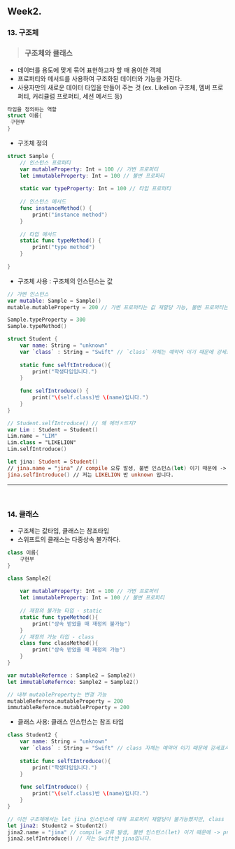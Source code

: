## Week2.

### 13. 구조체

> ### 구조체와 클래스
- 데이터를 용도에 맞게 묶어 표현하고자 할 때 용이한 객체
- 프로퍼티와 메서드를 사용하여 구조화된 데이터와 기능을 가진다.
- 사용자만의 새로운 데이터 타입을 만들어 주는 것 (ex. Likelion 구조체, 멤버 프로퍼티, 커리큘럼 프로퍼티, 세션 메서드 등)

```swift
타입을 정의하는 역할
struct 이름{
 구현부
}
```
- 구조체 정의
```swift
struct Sample {
    // 인스턴스 프로퍼티
    var mutableProperty: Int = 100 // 가변 프로퍼티
    let immutableProperty: Int = 100 // 불변 프로퍼티
    
    static var typeProperty: Int = 100 // 타입 프로퍼티
    
    // 인스턴스 메서드
    func instanceMethod() {
        print("instance method")
    }
    
    // 타입 메서드
    static func typeMethod() {
        print("type method")
    }
    
}
```

- 구조체 사용 : 구조체의 인스턴스는 값 

```swift
// 가변 인스턴스
var mutable: Sample = Sample()
mutable.mutableProperty = 200 // 가변 프로퍼티는 값 재할당 가능, 불변 프로퍼티는 불가능

Sample.typeProperty = 300
Sample.typeMethod()
```


```swift
struct Student {
    var name: String = "unknown"
    var `class` : String = "Swift" // `class` 자체는 예약어 이기 때문에 강세표시 사용
    
    static func selftIntroduce(){
        print("학생타입입니다.")
    }
    
    func selfIntroduce() {
        print("\(self.class)반 \(name)입니다.")
    }
}

// Student.selfIntroduce() // 왜 에러ㅈ뜨지?
var Lim : Student = Student()
Lim.name = "LIM"
Lim.class = "LIKELION"
Lim.selfIntroduce()

let jina: Student = Student()
// jina.name = "jina" // compile 오류 발생, 불변 인스턴스(let) 이기 때문에 -> property값 변경 불가
jina.selfIntroduce() // 저는 LIKELION 반 unknown 입니다.
```

<hr/>
<br/>

### 14. 클래스


- 구조체는 값타입, 클래스는 참조타입
- 스위프트의 클래스는 다중상속 불가하다.

```swift
class 이름{
    구현부
}
```


```swift
class Sample2{
    
    var mutableProperty: Int = 100 // 가변 프로퍼티
    let immutableProperty: Int = 100 // 불변 프로퍼티
    
    // 재정의 불가능 타입 - static
    static func typeMethod(){
        print("상속 받았을 때 재정의 불가능")
    }
    // 재정의 가능 타입 - class
    class func classMethod(){
        print("상속 받았을 때 재정의 가능")
    }
}

var mutableRefernce : Sample2 = Sample2()
let immutableRefernce: Sample2 = Sample2()

// 내부 mutableProperty는 변경 가능
mutableRefernce.mutableProperty = 200
immutableRefernce.mutableProperty = 200
```

- 클래스 사용: 클래스 인스턴스는 참조 타입

```swift
class Student2 {
    var name: String = "unknown"
    var `class` : String = "Swift" // class 자체는 예약어 이기 때문에 강세표시 사용
    
    static func selftIntroduce(){
        print("학생타입입니다.")
    }
    
    func selfIntroduce() {
        print("\(self.class)반 \(name)입니다.")
    }
}

// 이전 구조체에서는 let jina 인스턴스에 대해 프로퍼티 재할당이 불가능했지만, class 에서는 가능하다.
let jina2: Student2 = Student2()
jina2.name = "jina" // compile 오류 발생, 불변 인스턴스(let) 이기 때문에 -> property값 변경 불가
jina2.selfIntroduce() // 저는 Swift반 jina입니다.
```

